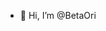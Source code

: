 - 👋 Hi, I’m @BetaOri

<!---
BetaOri/BetaOri is a ✨ special ✨ repository because its `README.md` (this file) appears on your GitHub profile.
You can click the Preview link to take a look at your changes.
--->
